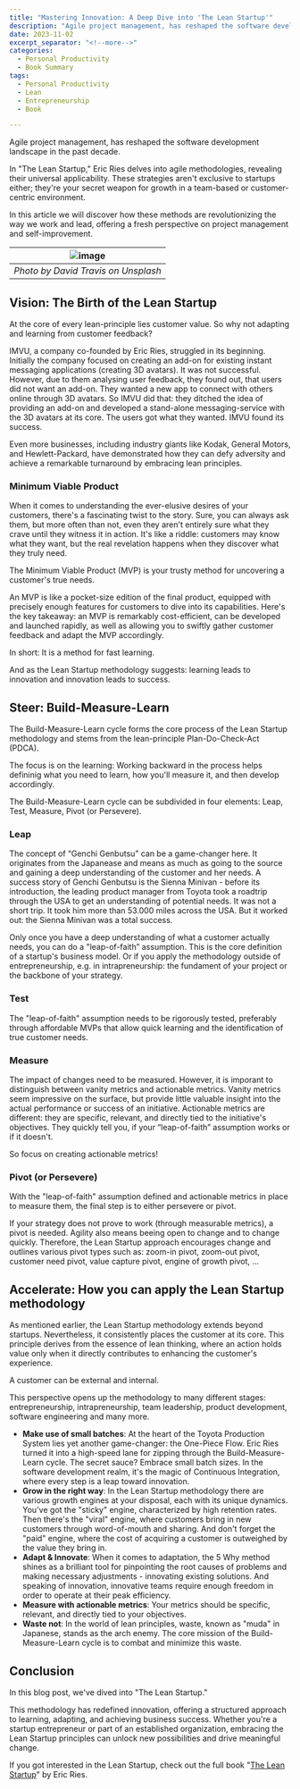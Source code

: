 ```yaml
---
title: "Mastering Innovation: A Deep Dive into 'The Lean Startup'"
description: "Agile project management, has reshaped the software development landscape in the past decade. In "The Lean Startup," Eric Ries delves into agile methodologies, revealing their universal applicability. These strategies aren't exclusive to startups either; they're your secret weapon for growth in a team-based or customer-centric environment. In this article we will discover how these methods are revolutionizing the way we work and lead, offering a fresh perspective on project management and self-improvement."
date: 2023-11-02
excerpt_separator: "<!--more-->"
categories:
  - Personal Productivity
  - Book Summary
tags:
  - Personal Productivity
  - Lean
  - Entrepreneurship
  - Book

---
```

Agile project management, has reshaped the software development landscape in the past decade.

In "The Lean Startup," Eric Ries delves into agile methodologies, revealing their universal applicability. These strategies aren't exclusive to startups either; they're your secret weapon for growth in a team-based or customer-centric environment.

In this article we will discover how these methods are revolutionizing the way we work and lead, offering a fresh perspective on project management and self-improvement.

| ![image](/assets/images/build-measure-learn-unsplash.jpg) |
|:--:|
| *Photo by David Travis on Unsplash* |

## Vision: The Birth of the Lean Startup

At the core of every lean-principle lies customer value. So why not adapting and learning from customer feedback?

IMVU, a company co-founded by Eric Ries, struggled in its beginning. Initially the company focused on creating an add-on for existing instant messaging applications (creating 3D avatars). It was not successful. However, due to them analysing user feedback, they found out, that users did not want an add-on. They wanted a new app to connect with others online through 3D avatars. So IMVU did that: they ditched the idea of providing an add-on and developed a stand-alone messaging-service with the 3D avatars at its core. The users got what they wanted. IMVU found its success.

Even more businesses, including industry giants like Kodak, General Motors, and Hewlett-Packard, have demonstrated how they can defy adversity and achieve a remarkable turnaround by embracing lean principles.

### Minimum Viable Product

When it comes to understanding the ever-elusive desires of your customers, there's a fascinating twist to the story. Sure, you can always ask them, but more often than not, even they aren't entirely sure what they crave until they witness it in action. It's like a riddle: customers may know what they want, but the real revelation happens when they discover what they truly need.

The Minimum Viable Product (MVP) is your trusty method for uncovering a customer's true needs.

An MVP is like a pocket-size edition of the final product, equipped with precisely enough features for customers to dive into its capabilities. Here's the key takeaway: an MVP is remarkably cost-efficient, can be developed and launched rapidly, as well as allowing you to swiftly gather customer feedback and adapt the MVP accordingly.

In short: It is a method for fast learning.

And as the Lean Startup methodology suggests: learning leads to innovation and innovation leads to success.

## Steer: Build-Measure-Learn

The Build-Measure-Learn cycle forms the core process of the Lean Startup methodology and stems from the lean-principle Plan-Do-Check-Act (PDCA).

The focus is on the learning: Working backward in the process helps defininig what you need to learn, how you'll measure it, and then develop accordingly.

The Build-Measure-Learn cycle can be subdivided in four elements: Leap, Test, Measure, Pivot (or Persevere).

### Leap

The concept of “Genchi Genbutsu” can be a game-changer here. It originates from the Japanease and means as much as going to the source and gaining a deep understanding of the customer and her needs. A success story of Genchi Genbutsu is the Sienna Minivan - before its introduction, the leading product manager from Toyota took a roadtrip through the USA to get an understanding of potential needs. It was not a short trip. It took him more than 53.000 miles across the USA. But it worked out: the Sienna Minivan was a total success.

Only once you have a deep understanding of what a customer actually needs, you can do a "leap-of-faith” assumption. This is the core definition of a startup's business model. Or if you apply the methodology outside of entrepreneurship, e.g. in intrapreneurship: the fundament of your project or the backbone of your strategy.

### Test

The "leap-of-faith" assumption needs to be rigorously tested, preferably through affordable MVPs that allow quick learning and the identification of true customer needs.

### Measure

The impact of changes need to be measured. However, it is imporant to distinguish between vanity metrics and actionable metrics. Vanity metrics seem impressive on the surface, but provide little valuable insight into the actual performance or success of an initiative. Actionable metrics are different: they are specific, relevant, and directly tied to the initiative's objectives. They quickly tell you, if your “leap-of-faith” assumption works or if it doesn't.

So focus on creating actionable metrics!

### Pivot (or Persevere)

With the "leap-of-faith" assumption defined and actionable metrics in place to measure them, the final step is to either persevere or pivot.

If your strategy does not prove to work (through measurable metrics), a pivot is needed. Agility also means beeing open to change and to change quickly. Therefore, the Lean Startup approach encourages change and outlines various pivot types such as: zoom-in pivot, zoom-out pivot, customer need pivot, value capture pivot, engine of growth pivot, …

## Accelerate: How you can apply the Lean Startup methodology

As mentioned earlier, the Lean Startup methodology extends beyond startups. Nevertheless, it consistently places the customer at its core. This principle derives from the essence of lean thinking, where an action holds value only when it directly contributes to enhancing the customer's experience.

A customer can be external and internal.

This perspective opens up the methodology to many different stages: entrepreneurship, intrapreneurship, team leadership, product development, software engineering and many more.

- **Make use of small batches**: At the heart of the Toyota Production System lies yet another game-changer: the One-Piece Flow. Eric Ries turned it into a high-speed lane for zipping through the Build-Measure-Learn cycle. The secret sauce? Embrace small batch sizes. In the software development realm, it's the magic of Continuous Integration, where every step is a leap toward innovation.
- **Grow in the right way**: In the Lean Startup methodology there are various growth engines at your disposal, each with its unique dynamics. You've got the "sticky" engine, characterized by high retention rates. Then there's the "viral" engine, where customers bring in new customers through word-of-mouth and sharing. And don't forget the "paid" engine, where the cost of acquiring a customer is outweighed by the value they bring in.
- **Adapt & Innovate**: When it comes to adaptation, the 5 Why method shines as a brilliant tool for pinpointing the root causes of problems and making necessary adjustments - innovating existing solutions. And speaking of innovation, innovative teams require enough freedom in order to operate at their peak efficiency.
- **Measure with actionable metrics**: Your metrics should be specific, relevant, and directly tied to your objectives.
- **Waste not**: In the world of lean principles, waste, known as "muda" in Japanese, stands as the arch enemy. The core mission of the Build-Measure-Learn cycle is to combat and minimize this waste.

## Conclusion

In this blog post, we've dived into "The Lean Startup." 

This methodology has redefined innovation, offering a structured approach to learning, adapting, and achieving business success. Whether you're a startup entrepreneur or part of an established organization, embracing the Lean Startup principles can unlock new possibilities and drive meaningful change.

If you got interested in the Lean Startup, check out the full book "[The Lean Startup](https://amzn.to/3Mal2tB)" by Eric Ries.